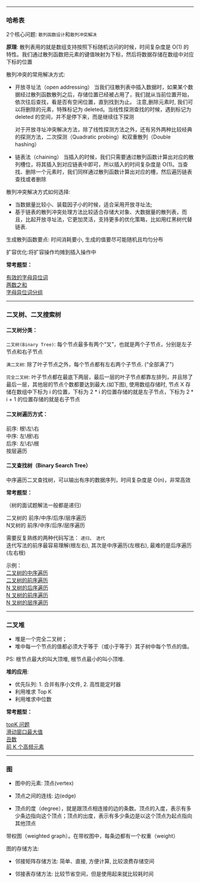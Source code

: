 ----

### 哈希表

2个核心问题: `散列函数设计`和`散列冲突解决`

**原理**: 散列表用的就是数组支持按照下标随机访问的时候，时间复杂度是 O(1) 的特性。我们通过散列函数把元素的键值映射为下标，然后将数据存储在数组中对应下标的位置

散列冲突的常用解决方式:

- 开放寻址法（open addressing）
    当我们往散列表中插入数据时，如果某个数据经过散列函数散列之后，存储位置已经被占用了，我们就从当前位置开始，依次往后查找，看是否有空闲位置，直到找到为止。
    注意,删除元素时, 我们可以将删除的元素，特殊标记为 deleted。当线性探测查找的时候，遇到标记为 deleted 的空间，并不是停下来，而是继续往下探测

    对于开放寻址冲突解决方法，除了线性探测方法之外，还有另外两种比较经典的探测方法，二次探测（Quadratic probing）和双重散列（Double hashing）

- 链表法（chaining）
    当插入的时候，我们只需要通过散列函数计算出对应的散列槽位，将其插入到对应链表中即可，所以插入的时间复杂度是 O(1)。当查找、删除一个元素时，我们同样通过散列函数计算出对应的槽，然后遍历链表查找或者删除

散列冲突解决方式如何选择: 

- 当数据量比较小、装载因子小的时候，适合采用开放寻址法; 
- 基于链表的散列冲突处理方法比较适合存储大对象、大数据量的散列表，而且，比起开放寻址法，它更加灵活，支持更多的优化策略，比如用红黑树代替链表.

生成散列函数要点: 时间消耗要小, 生成的值要尽可能随机且均匀分布

扩容优化:将扩容操作均摊到插入操作中

**常考题型：**

[有效的字母异位词](https://leetcode-cn.com/problems/valid-anagram/description/)  
[两数之和](https://leetcode-cn.com/problems/two-sum/description/)  
[字母异位词分组](https://leetcode-cn.com/problems/group-anagrams/)

----

### 二叉树、二叉搜索树

#### 二叉树分类：


`二叉树(Binary Tree)`: 每个节点最多有两个“叉”，也就是两个子节点，分别是左子节点和右子节点

`满二叉树`: 除了叶子节点之外，每个节点都有左右两个子节点. (“全部满了")

`完全二叉树`: 叶子节点都在最底下两层，最后一层的叶子节点都靠左排列，并且除了最后一层，其他层的节点个数都要达到最大.(如下图), 使用数组存储时, 节点 X 存储在数组中下标为 i 的位置，下标为 2 * i 的位置存储的就是左子节点，下标为 2 * i + 1 的位置存储的就是右子节点

#### 二叉树遍历方式：

前序: 根\左\右  
中序: 左\根\右  
后序: 左\右\根  
按层遍历


#### 二叉查找树（Binary Search Tree）

中序遍历二叉查找树，可以输出有序的数据序列，时间复杂度是 O(n)，非常高效

**常考题型：**

（树的面试题解法一般都是递归）

二叉树的 前序/中序/后序/层序遍历  
N叉树的 前序/中序/后序/层序遍历

需要反复熟练的两种代码写法： `递归`、 `迭代`  
迭代写法的前序最容易理解(根左右), 其次是中序遍历(左根右), 最难的是后序遍历(左右根)

示例：  
[二叉树的中序遍历](https://leetcode-cn.com/problems/binary-tree-inorder-traversal/)  
[二叉树的前序遍历](https://leetcode-cn.com/problems/binary-tree-preorder-traversal/)  
[N 叉树的后序遍历](https://leetcode-cn.com/problems/n-ary-tree-postorder-traversal/)  
[N 叉树的前序遍历](https://leetcode-cn.com/problems/n-ary-tree-preorder-traversal/description/)  
[N 叉树的层序遍历](https://leetcode-cn.com/problems/n-ary-tree-level-order-traversal/)  

----

### 二叉堆

* 堆是一个完全二叉树；
* 堆中每一个节点的值都必须大于等于（或小于等于）其子树中每个节点的值。

PS: 根节点最大的叫大顶堆, 根节点最小的叫小顶堆.


**堆的应用**:

- 优先队列: 1. 合并有序小文件,  2. 高性能定时器
- 利用堆求 Top K  
- 利用堆求中位数  

**常考题型：**

[topK 问题](https://leetcode-cn.com/problems/zui-xiao-de-kge-shu-lcof/)  
[滑动窗口最大值](https://leetcode-cn.com/problems/sliding-window-maximum/)  
[丑数](https://leetcode-cn.com/problems/chou-shu-lcof/)  
[前 K 个高频元素](https://leetcode-cn.com/problems/top-k-frequent-elements/)  

----

### 图


- 图中的元素: 顶点(vertex)

- 顶点之间的连线: 边(edge)

- 顶点的度（degree），就是跟顶点相连接的边的条数。顶点的入度，表示有多少条边指向这个顶点；顶点的出度，表示有多少条边是以这个顶点为起点指向其他顶点

带权图（weighted graph）。在带权图中，每条边都有一个权重（weight）


图的存储方法:

- 邻接矩阵存储方法: 简单、直接, 方便计算, 比较浪费存储空间

- 邻接表存储方法: 比较节省空间，但是使用起来就比较耗时间
